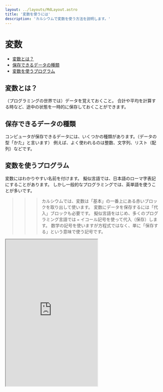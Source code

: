 ```yaml
---
layout: ../layouts/MdLayout.astro
title: '変数を使うには'
description: 'カルシウムで変数を使う方法を説明します。'
---
```


# 変数

- [変数とは？](#what-is)
- [保存できるデータの種類](#data-type)
- [変数を使うプログラム](#samples)

## 変数とは？ <a name="what-is"></a>

（プログラミングの世界では）データを覚えておくこと。
合計や平均を計算する時など、途中の状態を一時的に保存しておくことができます。

## 保存できるデータの種類 <a name="data-type"></a>

コンピュータが保存できるデータには、いくつかの種類があります。（データの型「かた」と言います）
例えば、よく使われるのは整数、文字列、リスト（配列）などです。

## 変数を使うプログラム <a name="samples"></a>

変数にはわかりやすい名前を付けます。
擬似言語では、日本語のローマ字表記にすることがあります。
しかし一般的なプログラミングでは、英単語を使うことが多いです。

>>> カルシウムでは、変数は「基本」の一番上にある赤いブロックを取り出して使います。
変数にデータを保存するには「代入」ブロックも必要です。
擬似言語をはじめ、多くのプログラミング言語では `=` イコール記号を使って代入（保存）します。
数学の記号を使いますが方程式ではなく、単に「保存する」という意味で使う記号です。

<iframe height="480" src="https://calcium-pro.app/?c=code-var">
